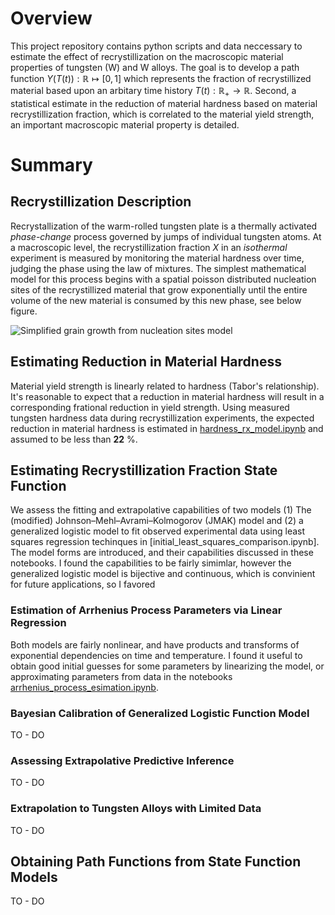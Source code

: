 # Overview

This project repository contains python scripts and data neccessary to estimate the effect of recrystillization on the macroscopic material properties of tungsten (W) and W alloys. 
The goal is to develop a path function $Y(T(t)): \mathbb{R} \mapsto [0,1]$ which represents the fraction of recrystillized material based upon an arbitary time history $T(t): \mathbb{R}_+ \to \mathbb{R}$. 
Second, a statistical estimate in the reduction of material hardness based on material recrystillization fraction, which is correlated to the material yield strength, an important macroscopic material property is detailed. 

# Summary

## Recrystillization Description 
Recrystallization of the warm-rolled tungsten plate is a thermally activated _phase-change_ process governed by jumps of individual tungsten atoms. At a macroscopic level, the recrystillization fraction $X$ in an _isothermal_ experiment is measured by monitoring the material hardness over time, judging the phase using the law of mixtures. The simplest mathematical model for this process begins with a spatial poisson distributed nucleation sites of the recrystillized material that grow exponentially until the entire volume of the new material is consumed by this new phase, see below figure.

![Simplified grain growth from nucleation sites model](images/grain_growth.gif)

## Estimating Reduction in Material Hardness
Material yield strength is linearly related to hardness (Tabor's relationship). It's reasonable to expect that a reduction in material hardness will result in a corresponding frational reduction in yield strength. 
Using measured tungsten hardness data during recrystillization experiments, the expected reduction in material hardness is estimated in [hardness_rx_model.ipynb](hardness_rx_model.ipynb) and assumed to be less than $\mathbf{22}$ \%.
## Estimating Recrystillization Fraction State Function
We assess the fitting and extrapolative capabilities of two models (1) The (modified) Johnson–Mehl–Avrami–Kolmogorov (JMAK) model and (2) a generalized logistic model to fit observed experimental data using least squares regression techinques in [initial_least_squares_comparison.ipynb]. The model forms are introduced, and their capabilities discussed in these notebooks. I found the capabilities to be fairly simimlar, however the generalized logistic model is bijective and continuous, which is convinient for future applications, so I favored

### Estimation of Arrhenius Process Parameters via Linear Regression
Both models are fairly nonlinear, and have products and transforms of exponential dependencies on time and temperature. I found it useful to obtain good initial guesses for some parameters by linearizing the model, or approximating parameters from data in the notebooks [arrhenius_process_esimation.ipynb](arrhenius_process_estimation.ipynb).

### Bayesian Calibration of Generalized Logistic Function Model
TO - DO
### Assessing Extrapolative Predictive Inference
TO - DO
### Extrapolation to Tungsten Alloys with Limited Data
TO - DO
## Obtaining Path Functions from State Function Models
TO - DO

